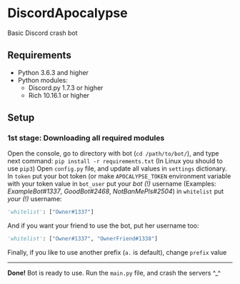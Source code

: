 # DiscordApocalypse
Basic Discord crash bot

## Requirements
- Python 3.6.3 and higher
- Python modules:
  - Discord.py 1.7.3 or higher
  - Rich 10.16.1 or higher

## Setup

### 1st stage: Downloading all required modules

Open the console, go to directory with bot (`cd /path/to/bot/`), and type next command:
```pip install -r requirements.txt```
(In Linux you should to use `pip3`)
Open `config.py` file, and update all values in `settings` dictionary.
In `token` put your bot token (or make `APOCALYPSE_TOKEN` environment variable with your token value
in `bot_user` put your *bot (!)* username (Examples: *ExampleBot#1337*, *GoodBot#2468*, *NotBanMePls#2504*)
in `whitelist` put *your (!)* username:
```python
'whitelist': ["Owner#1337"]
```
And if you want your friend to use the bot, put her username too:
```python
'whitelist': ["Owner#1337", "OwnerFriend#1338"]
```
Finally, if you like to use another prefix (`a.` is default), change `prefix` value

*************************************

**Done!** Bot is ready to use. Run the `main.py` file, and crash the servers ^_^

